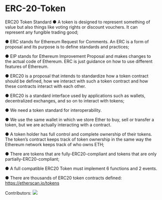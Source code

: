 # ERC-20-Token

ERC20 Token Standard
● A token is designed to represent something of value but also things like voting rights or
discount vouchers. It can represent any fungible trading good;

● ERC stands for Ethereum Request for Comments. An ERC is a form of proposal and its
purpose is to define standards and practices;

● EIP stands for Ethereum Improvement Proposal and makes changes to the actual code
of Ethereum. ERC is just guidance on how to use different features of Ethereum.

● ERC20 is a proposal that intends to standardize how a token contract should be
defined, how we interact with such a token contract and how these contracts interact
with each other.

● ERC20 is a standard interface used by applications such as wallets, decentralized
exchanges, and so on to interact with tokens;

● We need a token standard for interoperability.

● We use the same wallet in which we store Ether to buy, sell or transfer a token, but we
are actually interacting with a contract.

● A token holder has full control and complete ownership of their tokens. The token’s
contract keeps track of token ownership in the same way the Ethereum network keeps
track of who owns ETH;

● There are tokens that are fully-ERC20-compliant and tokens that are only
partially-ERC20-compliant;

● A full compatible ERC20 Token must implement 6 functions and 2 events.

● There are thousands of ERC20 token contracts defined: https://etherscan.io/tokens

Contributors: 
<a href="https://github.com/phyBrackets/ERC-20-Token-html/graphs/contributors">
  <img src="https://contrib.rocks/image?repo=phyBrackets/ERC-20-Token"/>
</a>
